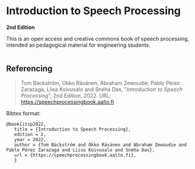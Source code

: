 # Introduction to Speech Processing
**2nd Edition**


This is an open access and creative commons book of speech processing, intended as pedagogical material for engineering students.

```{tableofcontents}
```

## Referencing

> Tom Bäckström, Okko Räsänen, Abraham Zewoudie, Pablo Pérez Zarazaga, Liisa Koivusalo and Sneha Das, "*Introduction to Speech Processing*", 2nd Edition, 2022. URL: https://speechprocessingbook.aalto.fi

Bibtex format:

    @book{itsp2022,
       title = {Introduction to Speech Processing},
       edition = 2,
       year = 2022,
       author = {Tom Bäckström and Okko Räsänen and Abraham Zewoudie and Pablo Pérez Zarazaga and Liisa Koivusalo and Sneha Das},
       url = {https://speechprocessingbook.aalto.fi},
       }
